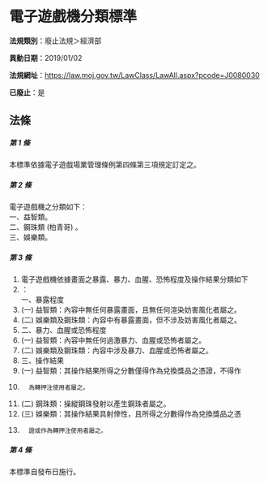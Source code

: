 # 電子遊戲機分類標準

**法規類別**：廢止法規＞經濟部

**異動日期**：2019/01/02  

**法規網址**：https://law.moj.gov.tw/LawClass/LawAll.aspx?pcode=J0080030

**已廢止**：是



## 法條
##### 第 1 條
本標準依據電子遊戲場業管理條例第四條第三項規定訂定之。

##### 第 2 條
電子遊戲機之分類如下：  
一、益智類。  
二、鋼珠類 (柏青哥) 。  
三、娛樂類。

##### 第 3 條
1. 電子遊戲機依據畫面之暴露、暴力、血腥、恐怖程度及操作結果分類如下
1. ：  
一、暴露程度
1.  (一) 益智類：內容中無任何暴露畫面，且無任何渲染妨害風化者屬之。
1.  (二) 娛樂類及鋼珠類：內容中有暴露畫面，但不涉及妨害風化者屬之。
1. 二、暴力、血腥或恐怖程度
1.  (一) 益智類：內容中無任何過激暴力、血腥或恐怖者屬之。
1.  (二) 娛樂類及鋼珠類：內容中涉及暴力、血腥或恐怖者屬之。
1. 三、操作結果
1.  (一) 益智類：其操作結果所得之分數僅得作為兌換獎品之憑證，不得作
1.       為轉押注使用者屬之。
1.  (二) 鋼珠類：操縱鋼珠發射以產生鋼珠者屬之。
1.  (三) 娛樂類：其操作結果具射倖性，且所得之分數得作為兌換獎品之憑
1.       證或作為轉押注使用者屬之。

##### 第 4 條
本標準自發布日施行。


